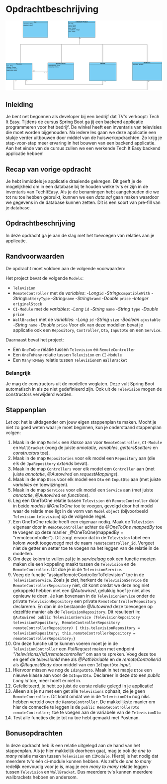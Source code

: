 # Opdrachtbeschrijving

![Tech It Easy klassendiagram](./assets/les-7-techItEasy-Klassendiagram-uitwerking-novi.png)

## Inleiding

Je bent net begonnen als developer bij een bedrijf dat TV's verkoopt: Tech It Easy. Tijdens de cursus Spring Boot ga jij een backend applicatie programmeren voor het bedrijf. De winkel heeft een inventaris van televisies die moet worden bijgehouden. Na iedere les gaan we deze applicatie een stukje verder uitbouwen door middel van de huiswerkopdrachten. Zo krijg je stap-voor-stap meer ervaring in het bouwen van een backend applicatie. Aan het einde van de cursus zullen we een werkende Tech It Easy backend applicatie hebben!

## Recap van vorige opdracht

Je hebt inmiddels je applicatie draaiende gekregen. Dit geeft je de mogelijkheid om in een database bij te houden welke tv's er zijn in de inventaris van TechItEasy. Als je de benamingen hebt aangehouden die we tot nu toe hebben gebruikt, kunnen we een _data.sql_ gaan maken waardoor we gegevens in de database kunnen zetten. Dit is een soort van pre-fill van je database.

## Opdrachtbeschrijving
In deze opdracht ga je aan de slag met het toevoegen van relaties aan je applicatie.

## Randvoorwaarden
De opdracht moet voldoen aan de volgende voorwaarden:

Het project bevat de volgende `Models`:
- `Television`
- `RemoteController` met de _variables_:
  -_Long_`id`
  -_String_`compatibleWith`
  -_String_`batteryType`
  -_String_`name`
  -_String_`brand`
  -_Double_ `price`
  -_Integer_ `originalStock`
- `CI-Module` met de _variables_:
  -_Long_ `id`
  -_String_ `name`
  -_String_ `type`
  -_Double_ `price`
- `WallBracket` met de _variables_:
  -_Long_ `id`
  -_String_ `size`
  -_Boolean_ `ajustable`
  -_String_ `name`
  -_Double_ `price`
  Voor elk van deze modellen bevat je applicatie ook een `Repository`, `Controller`, `Dto`, `InputDto` en een `Service`.

Daarnaast bevat het project:
- Een `OneToOne` relatie tussen `Television` en `RemoteController`
- Een `OneToMany` relatie tussen `Television` en `CI-Module`
- Een `ManyToMany` relatie tussen `Television`en `WallBracket`

### Belangrijk
Je mag de constructors uit de modellen weglaten. Deze vult Spring Boot automatisch in als ze niet gedefinieerd zijn. Ook uit de `Television` mogen de constructors verwijderd worden.

## Stappenplan
_Let op_: het is uitdagender om jouw eigen stappenplan te maken. Mocht je niet zo goed weten waar je moet beginnen, kun je onderstaand stappenplan volgen:

1. Maak in de map `Models` een _klasse_ aan voor `RemoteController`, `CI-Module` en `WallBracket` (voeg de juiste _annotatie_, _variables_, _getters&setters_ en _constructors_ toe).
2. Maak in de map `Repositories` voor elk model een `Repository` aan (die elk de `JpaRepository` _extends_ bevat).
3. Maak in de map `Controllers` voor elk model een `Controller` aan (met juiste _annotatie_, _@Autowired_ en _requestMappings_).
4. Maak in de map `Dtos` voor elk model een `Dto` en `InputDto` aan (met juiste _variables_ en toewijzingen).
5. Maak in de map `Services` voor elk model een `Service` aan (met juiste _annotatie_, _@Autowired_ en _functions_).
6. Leg een OneToOne relatie tussen `Television` en `RemoteController` door in beide _models_ _@OneToOne_ toe te voegen, gevolgd door het model waar de relatie mee ligt in de vorm van `Model` `object` (bijvoorbeeld `Television` `television`) op de volgende regel.
7. Een OneToOne relatie heeft een eigenaar nodig. Maak de `Television` eigenaar door in `RemoteController` achter de _@OneToOne_ _mappedBy_ toe te voegen op deze manier _@OneToOne(mappedBy = "remotecontroller"). Dit zorgt ervoor dat in de `Television` tabel een kolom wordt toegevoegd met de naam `remotecontroller_id`. Vergeet niet de getter en setter toe te voegen na het leggen van de relatie in de modellen.
8. Om deze kolom te vullen zal je in _servicelaag_ ook een functie moeten maken die een koppeling maakt tussen de `Television` en de `RemoteController`. Dit doe je in de `TelevisionService`.
9. Voeg de functie "assignRemoteControllerToTelevision" toe in de `TelevisionService`. Zoals je ziet, herkent de `TelevisionService` de `RemoteControllerRepository` niet, dit komt omdat we deze nog niet gekoppeld hebben met een _@Autowired_, gelukkig hoef je niet alles opnieuw te doen. Je kan bovenaan in de `TelevisionService` onder de private `TelevisionRepository` een private `RemoteControllerRepository` declareren. En dan in de bestaande _@Autowired_ deze toevoegen op dezelfde manier als de `TelevisionRepository`. Dit resulteert in:
   `@Autowired
   public TelevisionService (TelevisionRepository televisionRepository, RemoteControllerRepository remoteControllerRepository) {
   this.televisionRepository = televisionRepository;
   this.remoteControllerRepository = remoteControllerRepository;}`
10. Om deze functie uit te kunnen voeren moet je in de `TelevisionController` een _PutRequest_ maken met endpoint _"/televisions/{id}/remotecontroller"_ om aan te spreken. Voeg deze toe en geef de _televisionId_ mee als _@PathVariable_ en de _remoteControllerId_ als _@RequestBody_ door middel van een `IdInputDto` _input_.
11. Hiervoor missen we nog de `IdInputDto`. Maak in het mapje `Dtos` een nieuwe klasse aan voor de `IdInputDto`. Declareer in deze dto een _public Long id_ toe, meer hoeft er niet in.
12. Gefeliciteerd, je hebt zo juist de eerste relatie gelegd in je applicatie!
13. Alleen als je nu met een get alle `Televisions` ophaalt, zie je geen `RemoteController`. Dit komt omdat we in de `TelevisionDto` nog niks hebben verteld over de `RemoteController`. De makkelijkste manier om hier de connectie te leggen is de `public RemoteControllerDto remoteController;` toe te voegen aan de variabele van de `TelevisionDto`
14. Test alle functies die je tot nu toe hebt gemaakt met Postman.

## Bonusopdrachten
In deze opdracht heb ik een relatie uitgelegd aan de hand van het stappenplan. Als je hier makkelijk doorheen gaat, mag je ook de _one to many_ relatie maken tussen `Television` en `CIModule`. Hierbij is het nodig dat meerdere tv's één ci-module kunnen hebben.
Als zelfs de _one to many_ redelijk eenvoudig voor je is, mag je een _many to many_ relatie leggen tussen `Television` en `WallBracket`. Dus meerdere tv's kunnen meerdere wallbrackets hebben en andersom.
